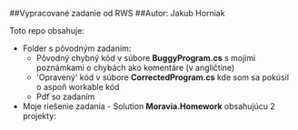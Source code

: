 ##Vypracované zadanie od RWS
##Autor: Jakub Horniak

Toto repo obsahuje:
- Folder s pôvodným zadaním:
  - Pôvodný chybný kód v súbore **BuggyProgram.cs** s mojimi poznámkami o chybách ako komentáre (v angličtine)
  - 'Opravený' kód v súbore **CorrectedProgram.cs** kde som sa pokúsil o aspoň workable kód
  - Pdf so zadaním
- Moje riešenie zadania - Solution **Moravia.Homework** obsahujúcu 2 projekty:
